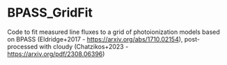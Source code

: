 # BPASS_GridFit
Code to fit measured line fluxes to a grid of photoionization models based on BPASS (Eldridge+2017 - https://arxiv.org/abs/1710.02154), post-processed with cloudy (Chatzikos+2023 - https://arxiv.org/pdf/2308.06396)
